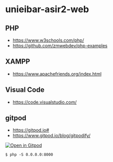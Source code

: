 # unieibar-asir2-web

## PHP

- https://www.w3schools.com/php/
- https://github.com/zmwebdev/php-examples

## XAMPP

- https://www.apachefriends.org/index.html


## Visual Code

- https://code.visualstudio.com/

## gitpod
- https://gitpod.io#
- https://www.gitpod.io/blog/gitpodify/

[![Open in Gitpod](https://gitpod.io/button/open-in-gitpod.svg)](https://gitpod.io/#https://github.com/zmwebdev/unieibar-asir2-web)

```
$ php -S 0.0.0.0:8000
```

